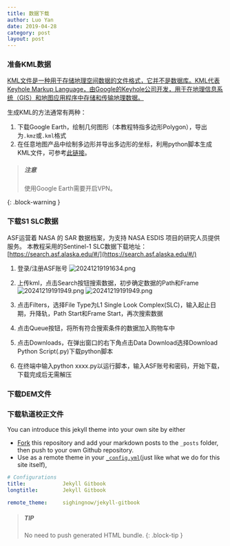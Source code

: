 ```yaml
---
title: 数据下载
author: Luo Yan
date: 2019-04-28
category: post
layout: post
---
```


### 准备KML数据

[KML文件是一种用于存储地理空间数据的文件格式，它并不是数据库。KML代表Keyhole Markup Language，由Google的Keyhole公司开发，用于在地理信息系统（GIS）和地图应用程序中存储和传输地理数据。][1]

生成KML的方法通常有两种：

1. 下载Google Earth，绘制几何图形（本教程特指多边形Polygon），导出为`.kmz`或`.kml`格式
2. 在任意地图产品中绘制多边形并导出多边形的坐标，利用python脚本生成KML文件，可参考[此链接][2]。

> ##### 注意
>
> 使用Google Earth需要开启VPN。
> 
{: .block-warning }


### 下载S1 SLC数据

ASF运营着 NASA 的 SAR 数据档案，为支持 NASA ESDIS 项目的研究人员提供服务。
本教程采用的Sentinel-1 SLC数据下载地址：
[https://search.asf.alaska.edu/#/](https://search.asf.alaska.edu/#/)

1. 登录/注册ASF账号
![20241219191634.png](/assets/ASF/20241219191634.png)
2. 上传kml，点击Search按钮搜索数据，初步确定数据的Path和Frame
![20241219191949.png](/assets/ASF/20241219191949.png)
![20241219191949.png](/assets/ASF/20241219191949.png)

3. 点击Filters，选择File Type为L1 Single Look Complex(SLC)，输入起止日期，升降轨，Path Start和Frame Start，再次搜索数据
4. 点击Queue按钮，将所有符合搜索条件的数据加入购物车中
5. 点击Downloads，在弹出窗口的右下角点击Data Download选择Download Python Script(.py)下载python脚本
6. 在终端中输入python xxxx.py以运行脚本，输入ASF账号和密码，开始下载，下载完成后无需解压


### 下载DEM文件

### 下载轨道校正文件


You can introduce this jekyll theme into your own site by either

- [Fork][5] this repository and add your markdown posts to the `_posts` folder, then
  push to your own Github repository.
- Use as a remote theme in your [`_config.yml`][6](just like what we do for this
  site itself),

```yaml
# Configurations
title:            Jekyll Gitbook
longtitle:        Jekyll Gitbook

remote_theme:     sighingnow/jekyll-gitbook
```

> ##### TIP
>
> No need to push generated HTML bundle.
{: .block-tip }

[1]: https://zh.wikipedia.org/wiki/KML
[2]: https://blog.csdn.net/weixin_43955546/article/details/123486605
[3]: https://pages.github.com/themes
[4]: https://docs.github.com/en/pages/setting-up-a-github-pages-site-with-jekyll/adding-a-theme-to-your-github-pages-site-using-jekyll
[5]: https://github.com/sighingnow/jekyll-gitbook/fork
[6]: https://github.com/sighingnow/jekyll-gitbook/blob/master/_config.yml
